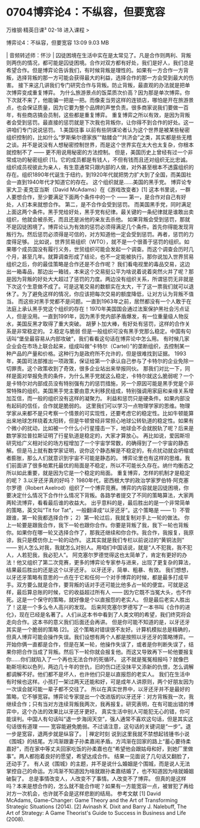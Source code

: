 # 0704博弈论4：不纵容，但要宽容


万维钢·精英日课³
02-18
进入课程 >

博弈论4：不纵容，但要宽容
13:09 9.03 MB

| 音频转述师：怀沙 |
囚徒困境在生活中实在是太常见了。凡是合作则两利、背叛则两伤的情况，都可能是囚徒困境。合作对双方都有好处，我们是好人，我们总是希望合作。但是博弈论告诉我们，有时候背叛是理性的。如果有一方合作一方背叛，选择背叛的那一方可能会获得最大的利益，选择合作的那一方会受到最大的伤害。
接下来这几讲我们专门研究合作与背叛。防止背叛，最直观的办法就是把单次博弈变成重复博弈。
为什么旅游景点的饭菜质次价高？因为那是单次博弈。你下次就不来了，他能骗一把是一把。而像麦当劳这样的连锁店，哪怕是开在旅游景点，也会保证质量，因为它要为整个品牌的声誉负责。很多商家说我们要做一百年，有些商店搞会员制，这些都是重复博弈。
重复博弈之所以有效，是因为背叛者会受到惩罚。最直接的惩罚就是下次我也背叛你，让你得不到合作的好处。这一讲咱们专门说说惩罚。
1.美国往事
以前有些阴谋论者认为这个世界是被某些秘密组织控制的，比如什么“罗斯柴尔德家族”“骷髅会”“共济会”之类，其实都是些无稽之谈。并不是说没有人想秘密控制世界，而是这个世界实在太大也太复杂，你根本就控制不了 —— 更不用说用秘密的方法控制。
但是，美国历史上曾经有过一个非常成功的秘密组织 [1]。它的成员都是有钱人，不但有钱而且还对组织无比忠诚。组织成员视彼此为亲人，有生意通常只跟内部的人做，对外甚至根本不透露组织的存在。组织1890年代诞生于纽约，到1920年代就把势力扩大到了全国，而美国社会一直到1940年代才知道它的存在。
这个组织就是……美国的黑手党。
博弈论专家大卫·麦克亚当斯（David McAdams）在《游戏改变者》[1] 这本书里说，一群人要想合作，至少要满足下面两个条件中的一个 ——
第一，是合作对自己有好处，人们本来就想合作。
第二，是不合作会受到惩罚。
而美国黑手党，同时满足上面这两个条件。黑手党给好处，黑手党有纪律。最关键的一条纪律就是谁敢出卖组织，他就会被杀死，而且还是派他的亲友去杀他。
如果背叛会受到惩罚，那就不是囚徒困境了。博弈论认为有效的惩罚必须得满足几个条件。首先你得能发现背叛行为。然后惩罚必须得是可信的，对方知道他一定会受到惩罚。再者，惩罚的力度得足够。
比如说，世界贸易组织（WTO），就不是一个很善于惩罚的组织。如果哪个成员国没有履行义务，世贸组织可能会发起一个调查。而这个调查会历时几个月，甚至几年。就算调查形成了结论，也不一定能被执行。那你说加入世界贸易组织之后，你的最佳策略是合作还是不合作呢？
我们看电视里的毒品交易，这边出一箱毒品，那边出一箱钱，本来这个交易挺公平为啥说着说着突然火并了呢？那是因为背叛的好处大大超过了惩罚的力度。两边没有组织关系，所谓惩罚无非就是下次这个生意做不成了。可是这笔交易的数额实在太大，干了这一票我们就可以退休了。为了避免这样的情况，你应该把每次交易的额度降低，让对方认为背叛不值当。
而这些对黑手党都不是问题。一直到1963年之前，居然都没有一个人敢于在法庭上承认黑手党这个组织的存在！1970年美国国会通过法案保护黑社会污点证人，但是没用。一直到1991年，因为黑手党内部矛盾爆发，有一位重量级人物反水，美国反黑才取得了重大突破。
胡萝卜加大棒，有好处有惩罚，这样的合作关系是非常稳定的。
2.稳定与脆弱
但是一般组织可没有黑手党那么稳定。中国有句话叫“堡垒最容易从内部攻破”，我们看看这句话在博弈论中怎么用。
有时候几家企业会在市场上联合起来，组成叫做“卡特尔（Cartel）”的垄断组织，去控制某一种产品的产量和价格。这种行为是政府所不允许的，但是很难找到证据。
1993年，美国司法部推出一项政策，保证给第一个承认自己参与了卡特尔的企业免除一切罪责。这个政策收到了奇效，很多企业站出来举报同伙。
那我们对比一下，同样是面对举报免责的条件，为什么黑手党就这么稳定，卡特尔就这么脆弱呢？一个是卡特尔对内部成员没有特别强有力的惩罚措施，另一个原因可能是黑手党是个非常特殊的组织。美国黑手党主要由意大利移民组成，特别强调用家庭和亲缘关系增加互信，而一般的组织没有这样的凝聚力。
利益和惩罚只是硬条件。如果内部没有起码的信任，合作就是脆弱的。
这里我们可以学习一点物理学家的思维。物理学家从来都不是只考察一个情景的可实现性，还要考虑它的稳定性。比如牛顿能算出来地球怎样绕着太阳转，但是牛顿曾经非常担心地球公转轨道的稳定性。如果有个微小的扰动，比如被一个什么小行星撞击一下，地球会不会就脱轨了呢？后来是数学家拉普拉斯证明了行星轨道是稳定的，大家才算放心。
再比如说，爱因斯坦研究给广义相对论的场方程增加了一个宇宙学常数，的确得到了一个宇宙的静态解。但是马上就有数学家证明，说你这个静态解是不稳定的，有点扰动就会坍缩或者膨胀，那么人们就意识到宇宙不可能是静态的。
博弈论里也有这样的思维。我们前面讲了很多帕累托最优的局面是不稳定，所以不可能长久存在。纳什均衡态之所以如此重要，就是因为它是一个稳定的局面。
重复博弈，怎样的机制才是稳定的呢？
3.以牙还牙真的好吗？
1980年代，密西根大学的政治学家罗伯特·阿克塞尔罗德（Robert Axelrod）组织了一个博弈竞赛。博弈的内容就是囚徒困境，你要决定什么情况下合作什么情况下背叛。各路学者提交了不同的策略算法，大家两两轮流博弈，看看最后谁的收益大。
出乎意料的是，最后胜出的是一个非常简单的策略，英文叫“Tit for Tat”，一般翻译成“以牙还牙”。这个策略是 ——
1）不管跟谁，第一轮我都选择合作；
2）第一轮过后，我就复制对手上一轮的做法。
你上一轮要是跟我合作，我下一轮也跟你合作。你要是背叛了我，我下一轮也背叛你。如果你在哪一轮又选择合作了，那我还继续和你合作。我合作，我报复，我原谅，我只是模仿你上一轮的动作。
这其实就是我们专栏以前说过的“黄铜法则” —— 别人怎么对我，我就怎么对别人。用咱们中国话说，就是“人不犯我，我不犯人，人若犯我，我必犯人”。
阿克塞尔罗德觉得这也太简单了，肯定有更好的办法！他又组织了第二次竞赛，更多的博弈论专家参与进来，出现了更复杂的算法，结果最后胜出的还是这个以牙还牙。
以牙还牙，简单、粗暴、有效。
我们想想，以牙还牙策略有意思的一点在于它和任何一个对手博弈的时候，都是最多打成平手。双方要么就是合作，要背叛的话对手还可能比他多占一轮的便宜。可就是这样，最后算总账的时候，它的收益超过所有人 —— 因为它既不当冤大头，也不作死。这是一个保守的策略，就好像是个以直报怨的老实人。
但是最后老实人胜出了！这是一个多么令人高兴的发现。
后来阿克塞尔罗德写了一本书叫《合作的进化》，现在已经是名著了。人们从这本书中看到了人类文明的希望，我们终究将会走向合作。这本书的意义我们后面还会再讲。
但是你可能不知道的是，以牙还牙其实是一个脆弱的策略 [2]。
这个策略对错误很不友好。计算机模拟总是精确的，但真人博弈可能会操作失误。我们设想有两个人都是按照以牙还牙的策略博弈。一开始你俩一直都是合作，但是在某一轮，他操作失误了，或者是你判断失误了，结果你把合作当成了背叛。然后下一轮你就会报复他。而这又导致再下一轮他要报复你……你们就陷入了一个再也无法合作的死循环。
这不就是冤冤相报吗？就像巴勒斯坦和以色列，两边几十年的世仇，旧的伤口还没抹平又添新的仇恨，怎么调解都调解不好。他们都不是坏人，也许他们只是以直报怨的老实人。
我们在生活中有时候也这样。小孩打一架过两天还能和好，可是成年人讲原则，两个好朋友因为一次误会就可能一辈子都不交往了。
所以在真实世界中，以牙还牙并不是最好的策略，它不够宽容。博弈论专家提出一个改进版的以牙还牙：对方背叛我一次，我继续合作；只有当对方连续背叛我两次，我再报复。研究表明，在有可能出错的博弈中，这个办法的效果比以牙还牙更好。
真实生活中别人可能犯无心的错，你可能误判。中国人有句话叫“退一步海阔天空”，强人通常不喜欢这句话，但是其实这句话很有道理 —— 宽容能避免脆弱。不过请注意，这句话的关键词是“一步”。退一步是宽容，退两步就是纵容了。
| 禅定时刻
说到这里我就不禁想起钱锺书小说《围城》的结尾。方鸿渐跟妻子孙柔嘉闹矛盾。方鸿渐在回家的路上“蓄心要待柔嘉好”，而在家中等丈夫回家吃饭的孙柔嘉也在“希望他会跟姑母和好，到她厂里做事”。两人都抱着良好的愿望，希望达成合作。
结果一见面说了几句话又翻脸了，还动手了。
有人说《围城》的主题，并不是说什么婚姻是个围城，而是说人无法掌控自己的命运。方鸿渐不知道因为啥就跟孙柔嘉结婚了，也不知道因为啥就婚姻破裂了。
总是事情改变人，人改变不了事情。人改变不了博弈。
但真的是这样吗？本来是想合作的，怎么就不能合作呢？如果有一方能宽容一点，被冒犯了再给对方一次机会，也许就不会是这样悲剧的结局。
参考文献
[1] David McAdams, Game-Changer: Game Theory and the Art of Transforming Strategic Situations (2014).
[2] Avinash K. Dixit and Barry J. Nalebuff, The Art of Strategy: A Game Theorist's Guide to Success in Business and Life (2008).